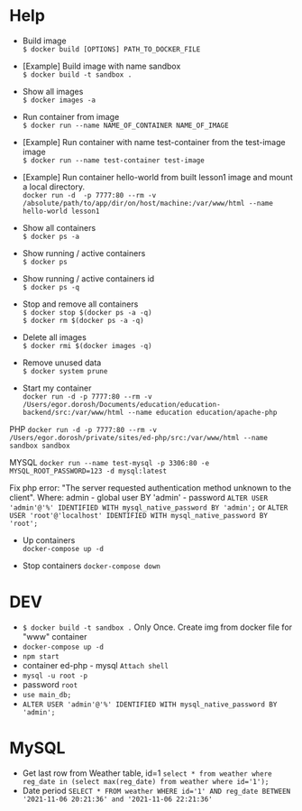 # Help
* Build image <br>
`$ docker build [OPTIONS] PATH_TO_DOCKER_FILE`

* [Example] Build image with name sandbox <br>
`$ docker build -t sandbox .`

* Show all images <br>
`$ docker images -a`

* Run container from image <br>
`$ docker run --name NAME_OF_CONTAINER NAME_OF_IMAGE`

* [Example] Run container with name test-container from the test-image image <br>
`$ docker run --name test-container test-image`

* [Example] Run container hello-world from built lesson1 image and mount a local directory. <br>
 `docker run -d  -p 7777:80 --rm -v /absolute/path/to/app/dir/on/host/machine:/var/www/html --name hello-world lesson1`

* Show all containers <br>
`$ docker ps -a`

* Show running / active containers <br>
`$ docker ps`

* Show running / active containers id <br>
`$ docker ps -q`

* Stop and remove all containers <br>
`$ docker stop $(docker ps -a -q)` <br>
`$ docker rm $(docker ps -a -q)`

* Delete all images <br>
`$ docker rmi $(docker images -q)`

* Remove unused data <br>
`$ docker system prune`

* Start my container <br>
`docker run -d -p 7777:80 --rm -v /Users/egor.dorosh/Documents/education/education-backend/src:/var/www/html --name education education/apache-php`

PHP 
`docker run -d -p 7777:80 --rm -v /Users/egor.dorosh/private/sites/ed-php/src:/var/www/html --name sandbox sandbox`

MYSQL
`docker run --name test-mysql -p 3306:80 -e MYSQL_ROOT_PASSWORD=123 -d mysql:latest`


Fix php error: "The server requested authentication method unknown to the client".
Where:
admin - global user
BY 'admin' - password
`ALTER USER 'admin'@'%' IDENTIFIED WITH mysql_native_password BY 'admin';`
or
`ALTER USER 'root'@'localhost' IDENTIFIED WITH mysql_native_password BY 'root';`

* Up containers <br>
`docker-compose up -d`

* Stop containers
`docker-compose down`

# DEV
* `$ docker build -t sandbox .` Only Once. Create img from docker file for "www" container
* `docker-compose up -d`
* `npm start`
*  container ed-php - mysql  `Attach shell`
*  `mysql -u root -p`
*  password `root`
*  `use main_db;`
*  `ALTER USER 'admin'@'%' IDENTIFIED WITH mysql_native_password BY 'admin';`

# MySQL
* Get last row from Weather table, id=1 `select * from weather where reg_date in (select max(reg_date) from weather where id='1');`
* Date period `SELECT * FROM weather WHERE id='1' AND reg_date BETWEEN '2021-11-06 20:21:36' and '2021-11-06 22:21:36'`